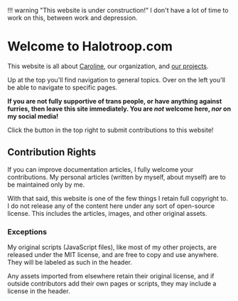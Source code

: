 !!! warning "This website is under construction!"
    I don't have a lot of time to work on this, between work and depression.

# Welcome to Halotroop.com

This website is all about [Caroline](/caroline), our organization, and [our projects](/projects).

Up at the top you'll find navigation to general topics.
Over on the left you'll be able to navigate to specific pages.

**If you are not fully supportive of trans people,
or have anything against furries, then leave this site immediately.
You are *not* welcome here, *nor* on my social media!**

Click the button in the top right to submit contributions to this website!

## Contribution Rights

If you can improve documentation articles, I fully welcome your contributions.
My personal articles (written by myself, about myself) are to be maintained only by me.

With that said, this website is one of the few things I retain full copyright to.
I do not release any of the content here under any sort of open-source license.
This includes the articles, images, and other original assets.

### Exceptions

My original scripts (JavaScript files), like most of my other projects,
are released under the MIT license, and are free to copy and use anywhere.
They will be labeled as such in the header.

Any assets imported from elsewhere retain their original license,
and if outside contributors add their own pages or scripts,
they may include a license in the header.

<!-- Mastodon Verification -->

<a rel="me" href="https://tech.lgbt/@halotroop2288"></a>
<a rel="me" href="https://meow.social/@halotroop2288"></a>

<!-- Scripts --->

<script src='https://storage.ko-fi.com/cdn/scripts/overlay-widget.js'></script>
<script>
  kofiWidgetOverlay.draw('halotroop2288', {
    'type': 'floating-chat',
    'floating-chat.donateButton.text': 'Donate',
    'floating-chat.donateButton.background-color': '#601A6C',
    'floating-chat.donateButton.text-color': '#fff'
  });
</script>
